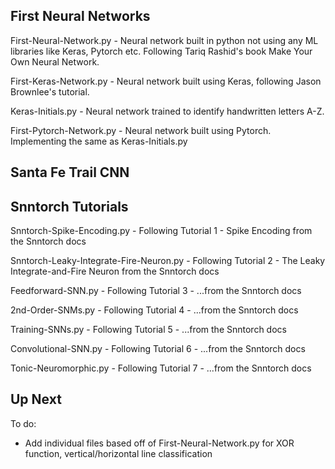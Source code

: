 ## First Neural Networks

First-Neural-Network.py - Neural network built in python not using any ML libraries like Keras, Pytorch etc. Following Tariq Rashid's book Make Your Own Neural Network.

First-Keras-Network.py - Neural network built using Keras, following Jason Brownlee's tutorial.

Keras-Initials.py - Neural network trained to identify handwritten letters A-Z.

First-Pytorch-Network.py - Neural network built using Pytorch. Implementing the same as Keras-Initials.py

## Santa Fe Trail CNN

## Snntorch Tutorials

Snntorch-Spike-Encoding.py - Following Tutorial 1 - Spike Encoding from the Snntorch docs

Snntorch-Leaky-Integrate-Fire-Neuron.py - Following Tutorial 2 - The Leaky Integrate-and-Fire Neuron from the Snntorch docs

Feedforward-SNN.py - Following Tutorial 3 - ...from the Snntorch docs

2nd-Order-SNMs.py - Following Tutorial 4 - ...from the Snntorch docs

Training-SNNs.py - Following Tutorial 5 - ...from the Snntorch docs

Convolutional-SNN.py - Following Tutorial 6 - ...from the Snntorch docs

Tonic-Neuromorphic.py - Following Tutorial 7 - ...from the Snntorch docs



## Up Next
To do:
- Add individual files based off of First-Neural-Network.py for XOR function, vertical/horizontal line classification
